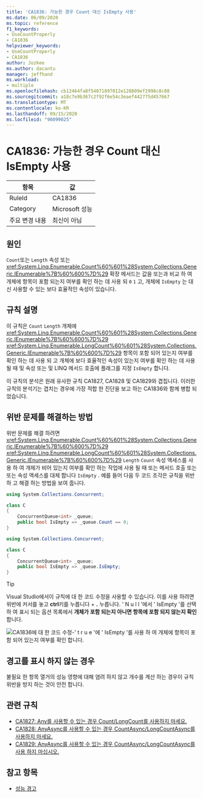 ```yaml
---
title: 'CA1836: 가능한 경우 Count 대신 IsEmpty 사용'
ms.date: 06/09/2020
ms.topic: reference
f1_keywords:
- UseCountProperly
- CA1836
helpviewer_keywords:
- UseCountProperly
- CA1836
author: Jozkee
ms.author: dacantu
manager: jeffhand
ms.workload:
- multiple
ms.openlocfilehash: cb12464fa8f54071897012e128809ef2998c8c08
ms.sourcegitcommit: a18c7e9b367c2f92f6e54c3eaef442775d457667
ms.translationtype: MT
ms.contentlocale: ko-KR
ms.lasthandoff: 09/15/2020
ms.locfileid: "90099025"
---
```

# <a name="ca1836-prefer-isempty-over-count-when-available"></a>CA1836: 가능한 경우 Count 대신 IsEmpty 사용

|항목|값|
|-|-|
|RuleId|CA1836|
|Category|Microsoft 성능|
|주요 변경 내용|최신이 아님|

## <a name="cause"></a>원인

`Count`또는 `Length` 속성 또는 <xref:System.Linq.Enumerable.Count%60%601%28System.Collections.Generic.IEnumerable%7B%60%600%7D%29> 확장 메서드는 값을 또는과 비교 하 여 개체에 항목이 포함 되는지 여부를 확인 하는 데 사용 되 `0` `1` 고, 개체에 `IsEmpty` 는 대신 사용할 수 있는 보다 효율적인 속성이 있습니다.

## <a name="rule-description"></a>규칙 설명

이 규칙은 `Count` `Length` 개체에 <xref:System.Linq.Enumerable.Count%60%601%28System.Collections.Generic.IEnumerable%7B%60%600%7D%29> <xref:System.Linq.Enumerable.LongCount%60%601%28System.Collections.Generic.IEnumerable%7B%60%600%7D%29> 항목이 포함 되어 있는지 여부를 확인 하는 데 사용 되 고 개체에 보다 효율적인 속성이 있는지 여부를 확인 하는 데 사용 될 때 및 속성 또는 및 LINQ 메서드 호출에 플래그를 지정 `IsEmpty` 합니다.

이 규칙의 분석은 원래 유사한 규칙 CA1827, CA1828 및 CA1829와 겹칩니다. 이러한 규칙의 분석기는 겹치는 경우에 가장 적합 한 진단을 보고 하는 CA1836와 함께 병합 되었습니다.

## <a name="how-to-fix-violations"></a>위반 문제를 해결하는 방법

위반 문제를 해결 하려면 <xref:System.Linq.Enumerable.Count%60%601%28System.Collections.Generic.IEnumerable%7B%60%600%7D%29> <xref:System.Linq.Enumerable.LongCount%60%601%28System.Collections.Generic.IEnumerable%7B%60%600%7D%29> `Length` `Count` 속성 액세스를 사용 하 여 개체가 비어 있는지 여부를 확인 하는 작업에 사용 될 때 또는 메서드 호출 또는 또는 속성 액세스를 대체 합니다 `IsEmpty` . 예를 들어 다음 두 코드 조각은 규칙을 위반 하 고 해결 하는 방법을 보여 줍니다.

```csharp
using System.Collections.Concurrent;

class C
{
    ConcurrentQueue<int> _queue;
    public bool IsEmpty => _queue.Count == 0;
}
```

```csharp
using System.Collections.Concurrent;

class C
{
    ConcurrentQueue<int> _queue;
    public bool IsEmpty => _queue.IsEmpty;
}
```

> [!TIP]
> Visual Studio에서이 규칙에 대 한 코드 수정을 사용할 수 있습니다. 이를 사용 하려면 위반에 커서를 놓고 **ctrl**키를 누릅니다 + **.** 누릅니다. ' N u l l '에서 ' IsEmpty '를 선택 하 여 표시 되는 옵션 목록에서 **개체가 포함 되는지 아니면 항목에 포함 되지 않는지 확인** 합니다.
>
> ![CA1836에 대 한 코드 수정-' t r u e '에 ' IsEmpty '를 사용 하 여 개체에 항목이 포함 되어 있는지 여부를 확인 합니다.](media/ca1836-codefix.png)

## <a name="when-to-suppress-warnings"></a>경고를 표시 하지 않는 경우

불필요 한 항목 열거의 성능 영향에 대해 염려 하지 않고 개수를 계산 하는 경우이 규칙 위반을 방지 하는 것이 안전 합니다.

## <a name="related-rules"></a>관련 규칙

- [CA1827: Any를 사용할 수 있는 경우 Count/LongCount를 사용하지 마세요.](ca1827.md)
- [CA1828: AnyAsync를 사용할 수 있는 경우 CountAsync/LongCountAsync를 사용하지 마세요.](ca1828.md)
- [CA1829: AnyAsync를 사용할 수 있는 경우 CountAsync/LongCountAsync를 사용 하지 마십시오.](ca1828.md)

## <a name="see-also"></a>참고 항목

- [성능 경고](../code-quality/performance-warnings.md)
